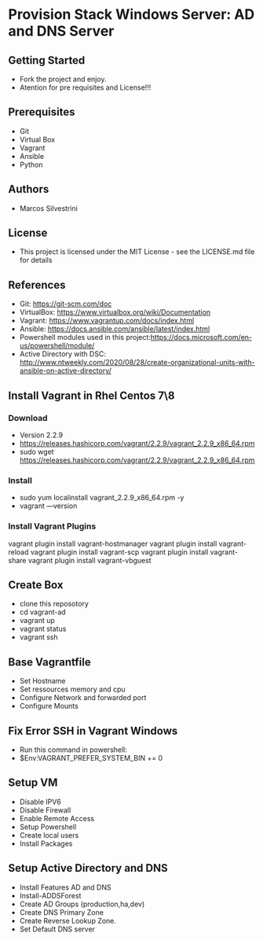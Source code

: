 # Provision Stack Windows Server: AD and DNS Server

## Getting Started

- Fork the project and enjoy.
- Atention for pre requisites and License!!!

## Prerequisites

- Git
- Virtual Box
- Vagrant
- Ansible
- Python

## Authors

- Marcos Silvestrini

## License

- This project is licensed under the MIT License - see the LICENSE.md file for details

## References

- Git: <https://git-scm.com/doc>
- VirtualBox: <https://www.virtualbox.org/wiki/Documentation>
- Vagrant: <https://www.vagrantup.com/docs/index.html>
- Ansible: <https://docs.ansible.com/ansible/latest/index.html>
- Powershell modules used in this project:<https://docs.microsoft.com/en-us/powershell/module/>
- Active Directory with DSC: <http://www.ntweekly.com/2020/08/28/create-organizational-units-with-ansible-on-active-directory/>

## Install Vagrant in Rhel Centos 7\8

### Download

- Version 2.2.9
- <https://releases.hashicorp.com/vagrant/2.2.9/vagrant_2.2.9_x86_64.rpm>
- sudo wget <https://releases.hashicorp.com/vagrant/2.2.9/vagrant_2.2.9_x86_64.rpm>

### Install

- sudo yum localinstall vagrant_2.2.9_x86_64.rpm -y
- vagrant ––version

### Install Vagrant Plugins

vagrant plugin install vagrant-hostmanager
vagrant plugin install vagrant-reload
vagrant plugin install vagrant-scp
vagrant plugin install vagrant-share
vagrant plugin install vagrant-vbguest

## Create Box

- clone this reposotory
- cd vagrant-ad
- vagrant up
- vagrant status
- vagrant ssh

## Base Vagrantfile

- Set Hostname
- Set ressources memory and cpu
- Configure Network and forwarded port
- Configure Mounts

## Fix Error SSH in Vagrant Windows

- Run this command in powershell:
- $Env:VAGRANT_PREFER_SYSTEM_BIN += 0

## Setup VM

- Disable IPV6
- Disable Firewall
- Enable Remote Access
- Setup Powershell
- Create local users
- Install Packages

## Setup Active Directory and DNS

- Install Features AD and DNS
- Install-ADDSForest
- Create AD Groups (production,ha,dev)
- Create DNS Primary Zone
- Create Reverse Lookup Zone.
- Set Default DNS server
